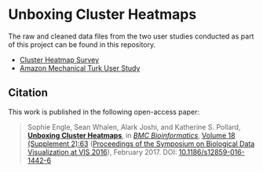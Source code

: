 Unboxing Cluster Heatmaps
=========================

The raw and cleaned data files from the two user studies conducted as part of this project can be found in this repository.

- [Cluster Heatmap Survey](survey/)
- [Amazon Mechanical Turk User Study](mturk/)

## Citation

This work is published in the following open-access paper:

>  Sophie Engle, Sean Whalen, Alark Joshi, and Katherine S. Pollard, [**Unboxing Cluster Heatmaps**](http://dx.doi.org/10.1186/s12859-016-1442-6), in [*BMC Bioinformatics*](http://bmcbioinformatics.biomedcentral.com/), [Volume 18 (Supplement 2):63](http://bmcbioinformatics.biomedcentral.com/articles/supplements/volume-18-supplement-2) ([Proceedings of the Symposium on Biological Data Visualization at VIS 2016](http://biovis.net/2016/)), February 2017. DOI: [10.1186/s12859-016-1442-6](http://dx.doi.org/10.1186/s12859-016-1442-6)
